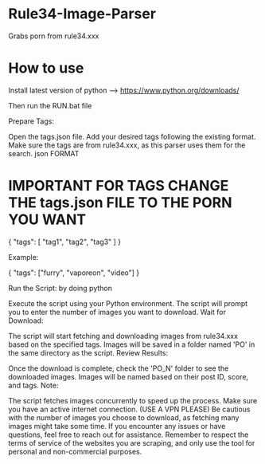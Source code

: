 # Rule34-Image-Parser
Grabs porn from rule34.xxx
# How to use
Install latest version of python --> https://www.python.org/downloads/

Then run the RUN.bat file

Prepare Tags:

Open the tags.json file.
Add your desired tags following the existing format. Make sure the tags are from rule34.xxx, as this parser uses them for the search.
json FORMAT
# IMPORTANT FOR TAGS CHANGE THE tags.json FILE TO THE PORN YOU WANT
{
  "tags": [
    "tag1",
    "tag2",
    "tag3"
  ]
}

Example:

{
    "tags": ["furry", "vaporeon", "video"]
}

Run the Script: by doing python

Execute the script using your Python environment.
The script will prompt you to enter the number of images you want to download.
Wait for Download:

The script will start fetching and downloading images from rule34.xxx based on the specified tags.
Images will be saved in a folder named 'PO' in the same directory as the script.
Review Results:

Once the download is complete, check the 'PO_N' folder to see the downloaded images.
Images will be named based on their post ID, score, and tags.
Note:

The script fetches images concurrently to speed up the process.
Make sure you have an active internet connection. (USE A VPN PLEASE)
Be cautious with the number of images you choose to download, as fetching many images might take some time.
If you encounter any issues or have questions, feel free to reach out for assistance.
Remember to respect the terms of service of the websites you are scraping, and only use the tool for personal and non-commercial purposes.
